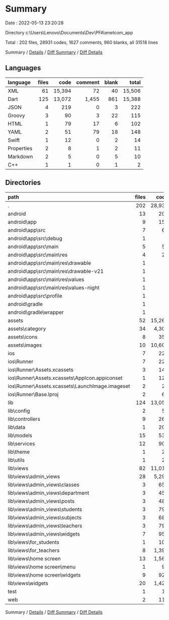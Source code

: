 # Summary

Date : 2022-05-13 23:20:28

Directory c:\Users\Lenovo\Documents\Dev\PFA\enetcom_app

Total : 202 files,  28931 codes, 1627 comments, 960 blanks, all 31518 lines

Summary / [Details](details.md) / [Diff Summary](diff.md) / [Diff Details](diff-details.md)

## Languages
| language | files | code | comment | blank | total |
| :--- | ---: | ---: | ---: | ---: | ---: |
| XML | 61 | 15,394 | 72 | 40 | 15,506 |
| Dart | 125 | 13,072 | 1,455 | 861 | 15,388 |
| JSON | 4 | 219 | 0 | 3 | 222 |
| Groovy | 3 | 90 | 3 | 22 | 115 |
| HTML | 1 | 79 | 17 | 6 | 102 |
| YAML | 2 | 51 | 79 | 18 | 148 |
| Swift | 1 | 12 | 0 | 2 | 14 |
| Properties | 2 | 8 | 1 | 2 | 11 |
| Markdown | 2 | 5 | 0 | 5 | 10 |
| C++ | 1 | 1 | 0 | 1 | 2 |

## Directories
| path | files | code | comment | blank | total |
| :--- | ---: | ---: | ---: | ---: | ---: |
| . | 202 | 28,931 | 1,627 | 960 | 31,518 |
| android | 13 | 201 | 53 | 33 | 287 |
| android\app | 9 | 159 | 52 | 22 | 233 |
| android\app\src | 7 | 64 | 49 | 9 | 122 |
| android\app\src\debug | 1 | 4 | 3 | 1 | 8 |
| android\app\src\main | 5 | 56 | 43 | 7 | 106 |
| android\app\src\main\res | 4 | 26 | 32 | 6 | 64 |
| android\app\src\main\res\drawable | 1 | 4 | 7 | 2 | 13 |
| android\app\src\main\res\drawable-v21 | 1 | 4 | 7 | 2 | 13 |
| android\app\src\main\res\values | 1 | 9 | 9 | 1 | 19 |
| android\app\src\main\res\values-night | 1 | 9 | 9 | 1 | 19 |
| android\app\src\profile | 1 | 4 | 3 | 1 | 8 |
| android\gradle | 1 | 5 | 1 | 1 | 7 |
| android\gradle\wrapper | 1 | 5 | 1 | 1 | 7 |
| assets | 52 | 15,269 | 21 | 29 | 15,319 |
| assets\category | 34 | 4,305 | 10 | 18 | 4,333 |
| assets\icons | 8 | 358 | 6 | 7 | 371 |
| assets\images | 10 | 10,606 | 5 | 4 | 10,615 |
| ios | 7 | 222 | 2 | 9 | 233 |
| ios\Runner | 7 | 222 | 2 | 9 | 233 |
| ios\Runner\Assets.xcassets | 3 | 148 | 0 | 4 | 152 |
| ios\Runner\Assets.xcassets\AppIcon.appiconset | 1 | 122 | 0 | 1 | 123 |
| ios\Runner\Assets.xcassets\LaunchImage.imageset | 2 | 26 | 0 | 3 | 29 |
| ios\Runner\Base.lproj | 2 | 61 | 2 | 2 | 65 |
| lib | 124 | 13,058 | 1,445 | 854 | 15,357 |
| lib\config | 2 | 50 | 2 | 12 | 64 |
| lib\controllers | 9 | 268 | 51 | 45 | 364 |
| lib\data | 1 | 207 | 54 | 7 | 268 |
| lib\models | 15 | 535 | 86 | 97 | 718 |
| lib\services | 12 | 909 | 78 | 109 | 1,096 |
| lib\theme | 1 | 26 | 0 | 4 | 30 |
| lib\utils | 1 | 20 | 0 | 3 | 23 |
| lib\views | 82 | 11,015 | 1,172 | 572 | 12,759 |
| lib\views\admin_views | 28 | 5,292 | 202 | 241 | 5,735 |
| lib\views\admin_views\classes | 3 | 658 | 1 | 30 | 689 |
| lib\views\admin_views\department | 3 | 458 | 1 | 26 | 485 |
| lib\views\admin_views\posts | 3 | 489 | 40 | 26 | 555 |
| lib\views\admin_views\students | 3 | 796 | 5 | 31 | 832 |
| lib\views\admin_views\subjects | 3 | 684 | 77 | 39 | 800 |
| lib\views\admin_views\teachers | 3 | 791 | 4 | 34 | 829 |
| lib\views\admin_views\widgets | 7 | 951 | 16 | 38 | 1,005 |
| lib\views\for_students | 1 | 108 | 2 | 8 | 118 |
| lib\views\for_teachers | 8 | 1,394 | 458 | 82 | 1,934 |
| lib\views\home screen | 13 | 1,569 | 301 | 79 | 1,949 |
| lib\views\home screen\menu | 1 | 98 | 4 | 5 | 107 |
| lib\views\home screen\widgets | 9 | 929 | 30 | 43 | 1,002 |
| lib\views\widgets | 20 | 1,421 | 77 | 98 | 1,596 |
| test | 1 | 14 | 10 | 7 | 31 |
| web | 2 | 114 | 17 | 7 | 138 |

Summary / [Details](details.md) / [Diff Summary](diff.md) / [Diff Details](diff-details.md)